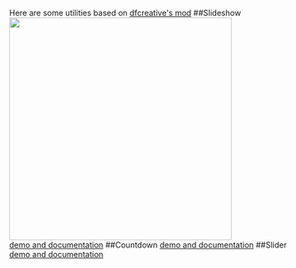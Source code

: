 Here are some utilities based on <a href="https://github.com/dfcreative/mod/">dfcreative's mod</a>
##Slideshow
<img src="https://www.dropbox.com/s/dl1xtwo674779sa/slideshow.png" width="400px"/><br>
[demo and documentation](http://cakeinpanic.github.io/modBasedStuff/slideshow.html)
##Countdown
[demo and documentation](http://cakeinpanic.github.io/modBasedStuff/countdown.html)
##Slider
[demo and documentation](http://cakeinpanic.github.io/modBasedStuff/slider.html)
